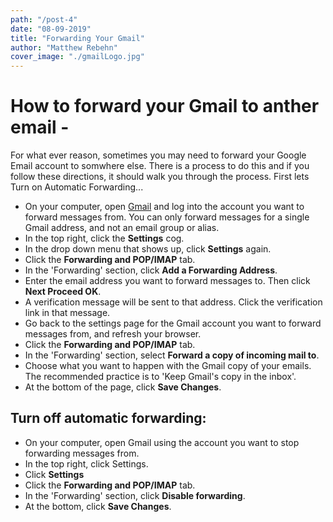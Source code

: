 ```yaml
---
path: "/post-4"
date: "08-09-2019"
title: "Forwarding Your Gmail"
author: "Matthew Rebehn"
cover_image: "./gmailLogo.jpg"
---
```


# How to forward your Gmail to anther email -

For what ever reason, sometimes you may need to forward your Google Email account to somwhere else. There is a process to do this and if you follow these directions, it should walk you through the process. First lets Turn on Automatic Forwarding...

- On your computer, open [Gmail](https://www.mail.google.com/) and log into the account you want to forward messages from. You can only forward messages for a single Gmail address, and not an email group or alias.
- In the top right, click the **Settings** cog.
- In the drop down menu that shows up, click **Settings** again.
- Click the **Forwarding and POP/IMAP** tab.
- In the 'Forwarding' section, click **Add a Forwarding Address**.
- Enter the email address you want to forward messages to. Then click **Next Proceed OK**.
- A verification message will be sent to that address. Click the verification link in that message.
- Go back to the settings page for the Gmail account you want to forward messages from, and refresh your browser.
- Click the **Forwarding and POP/IMAP** tab.
- In the 'Forwarding' section, select **Forward a copy of incoming mail to**.
- Choose what you want to happen with the Gmail copy of your emails. The recommended practice is to 'Keep Gmail's copy in the inbox'.
- At the bottom of the page, click **Save Changes**.

## Turn off automatic forwarding:

- On your computer, open Gmail using the account you want to stop forwarding messages from.
- In the top right, click Settings.
- Click **Settings**
- Click the **Forwarding and POP/IMAP** tab.
- In the 'Forwarding' section, click **Disable forwarding**.
- At the bottom, click **Save Changes**.
